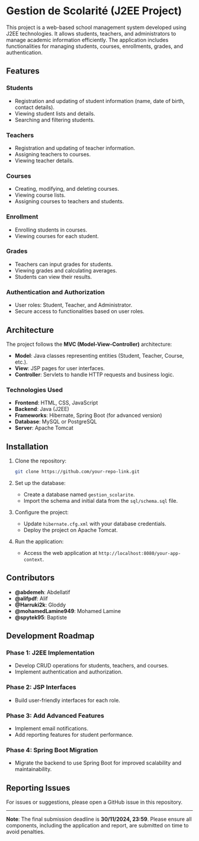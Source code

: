 
# Gestion de Scolarité (J2EE Project)

This project is a web-based school management system developed using J2EE technologies. It allows students, teachers, and administrators to manage academic information efficiently. The application includes functionalities for managing students, courses, enrollments, grades, and authentication.

## Features

### Students
- Registration and updating of student information (name, date of birth, contact details).
- Viewing student lists and details.
- Searching and filtering students.

### Teachers
- Registration and updating of teacher information.
- Assigning teachers to courses.
- Viewing teacher details.

### Courses
- Creating, modifying, and deleting courses.
- Viewing course lists.
- Assigning courses to teachers and students.

### Enrollment
- Enrolling students in courses.
- Viewing courses for each student.

### Grades
- Teachers can input grades for students.
- Viewing grades and calculating averages.
- Students can view their results.

### Authentication and Authorization
- User roles: Student, Teacher, and Administrator.
- Secure access to functionalities based on user roles.

## Architecture

The project follows the **MVC (Model-View-Controller)** architecture:

- **Model**: Java classes representing entities (Student, Teacher, Course, etc.).
- **View**: JSP pages for user interfaces.
- **Controller**: Servlets to handle HTTP requests and business logic.

### Technologies Used

- **Frontend**: HTML, CSS, JavaScript
- **Backend**: Java (J2EE)
- **Frameworks**: Hibernate, Spring Boot (for advanced version)
- **Database**: MySQL or PostgreSQL
- **Server**: Apache Tomcat

## Installation

1. Clone the repository:
   ```bash
   git clone https://github.com/your-repo-link.git
   ```
2. Set up the database:
    - Create a database named `gestion_scolarite`.
    - Import the schema and initial data from the `sql/schema.sql` file.

3. Configure the project:
    - Update `hibernate.cfg.xml` with your database credentials.
    - Deploy the project on Apache Tomcat.

4. Run the application:
    - Access the web application at `http://localhost:8080/your-app-context`.

## Contributors

- **@abdemeh**: Abdellatif
- **@alifpdf**: Alif
- **@Harruki2k**: Gloddy
- **@mohamedLamine949**: Mohamed Lamine
- **@spytek95**: Baptiste

## Development Roadmap

### Phase 1: J2EE Implementation
- Develop CRUD operations for students, teachers, and courses.
- Implement authentication and authorization.

### Phase 2: JSP Interfaces
- Build user-friendly interfaces for each role.

### Phase 3: Add Advanced Features
- Implement email notifications.
- Add reporting features for student performance.

### Phase 4: Spring Boot Migration
- Migrate the backend to use Spring Boot for improved scalability and maintainability.

## Reporting Issues
For issues or suggestions, please open a GitHub issue in this repository.

---

**Note**: The final submission deadline is **30/11/2024, 23:59**. Please ensure all components, including the application and report, are submitted on time to avoid penalties.
